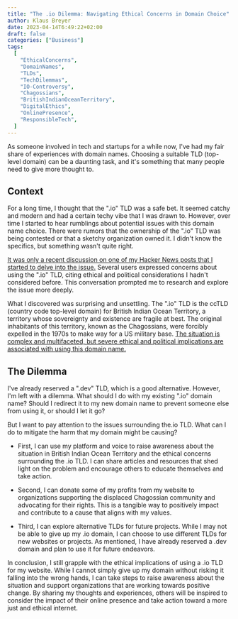 ```yaml
---
title: "The .io Dilemma: Navigating Ethical Concerns in Domain Choice"
author: Klaus Breyer
date: 2023-04-14T6:49:22+02:00
draft: false
categories: ["Business"]
tags:
  [
    "EthicalConcerns",
    "DomainNames",
    "TLDs",
    "TechDilemmas",
    "IO-Controversy",
    "Chagossians",
    "BritishIndianOceanTerritory",
    "DigitalEthics",
    "OnlinePresence",
    "ResponsibleTech",
  ]
---
```


As someone involved in tech and startups for a while now, I've had my fair share of experiences with domain names. Choosing a suitable TLD (top-level domain) can be a daunting task, and it's something that many people need to give more thought to.

## Context

For a long time, I thought that the ".io" TLD was a safe bet. It seemed catchy and modern and had a certain techy vibe that I was drawn to. However, over time I started to hear rumblings about potential issues with this domain name choice. There were rumors that the ownership of the ".io" TLD was being contested or that a sketchy organization owned it. I didn't know the specifics, but something wasn't quite right.

[It was only a recent discussion on one of my Hacker News posts that I started to delve into the issue.][1] Several users expressed concerns about using the ".io" TLD, citing ethical and political considerations I hadn't considered before. This conversation prompted me to research and explore the issue more deeply.

What I discovered was surprising and unsettling. The ".io" TLD is the ccTLD (country code top-level domain) for British Indian Ocean Territory, a territory whose sovereignty and existence are fragile at best. The original inhabitants of this territory, known as the Chagossians, were forcibly expelled in the 1970s to make way for a US military base. [The situation is complex and multifaceted, but severe ethical and political implications are associated with using this domain name.][2]

## The Dilemma

I've already reserved a ".dev" TLD, which is a good alternative. However, I'm left with a dilemma. What should I do with my existing ".io" domain name? Should I redirect it to my new domain name to prevent someone else from using it, or should I let it go?

But I want to pay attention to the issues surrounding the.io TLD. What can I do to mitigate the harm that my domain might be causing?

- First, I can use my platform and voice to raise awareness about the situation in British Indian Ocean Territory and the ethical concerns surrounding the .io TLD. I can share articles and resources that shed light on the problem and encourage others to educate themselves and take action.

- Second, I can donate some of my profits from my website to organizations supporting the displaced Chagossian community and advocating for their rights. This is a tangible way to positively impact and contribute to a cause that aligns with my values.

- Third, I can explore alternative TLDs for future projects. While I may not be able to give up my .io domain, I can choose to use different TLDs for new websites or projects. As mentioned, I have already reserved a .dev domain and plan to use it for future endeavors.

In conclusion, I still grapple with the ethical implications of using a .io TLD for my website. While I cannot simply give up my domain without risking it falling into the wrong hands, I can take steps to raise awareness about the situation and support organizations that are working towards positive change. By sharing my thoughts and experiences, others will be inspired to consider the impact of their online presence and take action toward a more just and ethical internet.

[1]: https://news.ycombinator.com/item?id=35133831
[2]: https://en.wikipedia.org/wiki/.io#Controversy
